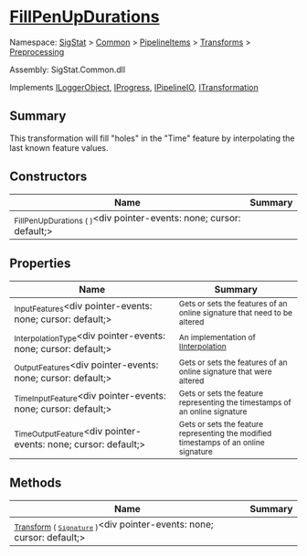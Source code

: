 # [FillPenUpDurations](./FillPenUpDurations.md)

Namespace: [SigStat]() > [Common](./../../../README.md) > [PipelineItems]() > [Transforms]() > [Preprocessing](./README.md)

Assembly: SigStat.Common.dll

Implements [ILoggerObject](./../../../ILoggerObject.md), [IProgress](./../../../Helpers/IProgress.md), [IPipelineIO](./../../../Pipeline/IPipelineIO.md), [ITransformation](./../../../ITransformation.md)

## Summary
This transformation will fill "holes" in the "Time" feature by interpolating the last known  feature values.

## Constructors

| Name | Summary | 
| --- | --- | 
| <sub>FillPenUpDurations (  )</sub><div pointer-events: none; cursor: default;><img width=200/></div>| <sub></sub>| <br>


## Properties

| Name | Summary | 
| --- | --- | 
| <sub>InputFeatures</sub><div pointer-events: none; cursor: default;><img width=200/></div>| <sub>Gets or sets the features of an online signature that need to be altered</sub>| <br>
| <sub>InterpolationType</sub><div pointer-events: none; cursor: default;><img width=200/></div>| <sub>An implementation of [IInterpolation](https://github.com/hargitomi97/sigstat/blob/master/docs/md/SigStat/Common/PipelineItems/Transforms/Preprocessing/IInterpolation.md)</sub>| <br>
| <sub>OutputFeatures</sub><div pointer-events: none; cursor: default;><img width=200/></div>| <sub>Gets or sets the features of an online signature that were altered</sub>| <br>
| <sub>TimeInputFeature</sub><div pointer-events: none; cursor: default;><img width=200/></div>| <sub>Gets or sets the feature representing the timestamps of an online signature</sub>| <br>
| <sub>TimeOutputFeature</sub><div pointer-events: none; cursor: default;><img width=200/></div>| <sub>Gets or sets the feature representing the modified timestamps of an online signature</sub>| <br>


## Methods

| Name | Summary | 
| --- | --- | 
| <sub>[Transform](./Methods/FillPenUpDurations-100663741.md) ( [`Signature`](./../../../Signature.md) )</sub><div pointer-events: none; cursor: default;><img width=200/></div>| <sub></sub>| <br>


